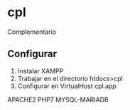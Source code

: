 # cpl
Complementario

## Configurar ##

1. Instalar XAMPP
2. Trabajar en el directorio htdocs>cpl
3. Configurar en VirtualHost cpl.app

APACHE2
PHP7
MYSQL-MARIADB
